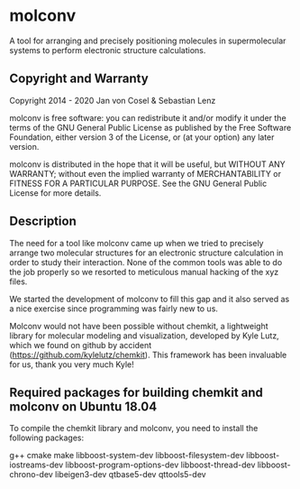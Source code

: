molconv
=======

A tool for arranging and precisely positioning molecules in supermolecular
systems to perform electronic structure calculations.

Copyright and Warranty
----------------------

Copyright 2014 - 2020 Jan von Cosel & Sebastian Lenz

molconv is free software: you can redistribute it and/or modify
it under the terms of the GNU General Public License as published by
the Free Software Foundation, either version 3 of the License, or
(at your option) any later version.

molconv is distributed in the hope that it will be useful,
but WITHOUT ANY WARRANTY; without even the implied warranty of
MERCHANTABILITY or FITNESS FOR A PARTICULAR PURPOSE. See the
GNU General Public License for more details.

Description
-----------

The need for a tool like molconv came up when we tried to precisely arrange two
molecular structures for an electronic structure calculation in order to study
their interaction. None of the common tools was able to do the job properly so
we resorted to meticulous manual hacking of the xyz files.

We started the development of molconv to fill this gap and it also served as a
nice exercise since programming was fairly new to us.

Molconv would not have been possible without chemkit, a lightweight library for
molecular modeling and visualization, developed by Kyle Lutz, which we found on
github by accident (https://github.com/kylelutz/chemkit). This framework has
been invaluable for us, thank you very much Kyle!

Required packages for building chemkit and molconv on Ubuntu 18.04
------------------------------------------------------------------

To compile the chemkit library and molconv, you need to install the following
packages:

 g++
 cmake
 make
 libboost-system-dev
 libboost-filesystem-dev
 libboost-iostreams-dev
 libboost-program-options-dev
 libboost-thread-dev
 libboost-chrono-dev
 libeigen3-dev
 qtbase5-dev
 qttools5-dev

